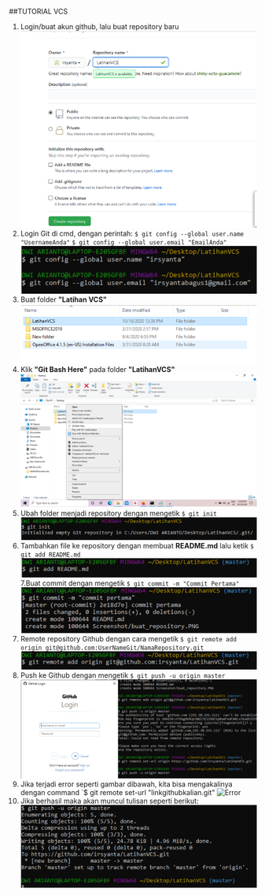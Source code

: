 ##TUTORIAL VCS

1. Login/buat akun github, lalu buat repository baru
![Login Github](Screenshot/buat_repository.PNG)
2. Login Git di cmd, dengan perintah:
`$ git config --global user.name "UsernameAnda"`
`$ git config --global user.email "EmailAnda"`
![Login CMD](Screenshot/login_cmd.PNG)
3. Buat folder **"Latihan VCS"**
![Buat File](Screenshot/buat_file.PNG)
4. Klik **"Git Bash Here"** pada folder **"LatihanVCS"**
![Git Bash](Screenshot/git_bash.PNG)
5. Ubah folder menjadi repository dengan mengetik `$ git init`
![Init](Screenshot/init.PNG)
6. Tambahkan file ke repository dengan membuat **README.md** lalu ketik `$ git add README.md`
![Input](Screenshot/input.PNG)
7.Buat commit dengan mengetik `$ git commit -m "Commit Pertama"`
![Commit](Screenshot/commit.PNG)
8. Remote repository Github dengan cara mengetik `$ git remote add origin git@github.com:UserNameGit/NamaRepository.git`
![Remote](Screenshot/remote.PNG)
9. Push ke Github dengan mengetik `$ git push -u origin master`
![login2](Screenshot/login.PNG)
10. Jika terjadi error seperti gambar dibawah, kita bisa mengakalinya dengan command `$ git remote set-url "linkgithubkalian.git"
![Error](Screenshot/eror.PNG)
11. Jika berhasil maka akan muncul tulisan seperti berikut: 
![sukses](Screenshot/sukses.PNG)
